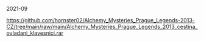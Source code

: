 2021-09

https://github.com/hornster02/Alchemy_Mysteries_Prague_Legends-2013-CZ/tree/main/raw/main/Alchemy_Mysteries_Prague_Legends_2013_cestina_ovladani_klavesnici.rar
